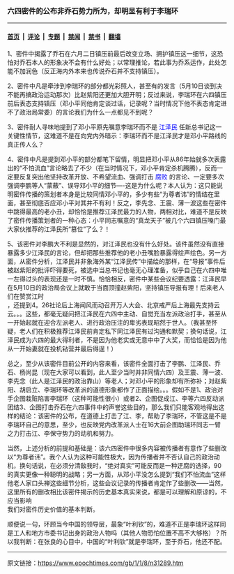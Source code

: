 ### 六四密件的公布非乔石势力所为，却明显有利于李瑞环

---

#### [首页](../../../..?n31289) &nbsp;|&nbsp; [评论](../../../../../epoch-comment?n31289) &nbsp;|&nbsp; [专题](../../../../../epoch-special?n31289) &nbsp;|&nbsp; [禁闻](../../../../../epoch-news?n31289) &nbsp;|&nbsp; [禁书](../../../../../books?n31289) &nbsp;|&nbsp; [翻墙](https://github.com/gfw-breaker/nogfw/blob/master/README.md?n31289)


<div class="post_content" id="artbody" itemprop="articleBody">
 <!-- article content begin -->
 <p>
  1、密件中揭露了乔石在六月二日镇压前最后改变立场、拥护镇压这一细节，这恐怕对乔石本人的形象决不会有什么好处；以常理推论，若此事为乔系运作，此处怎能不加润色（反正海内外本来也传说乔石并不支持镇压）。
 </p>
 <p>
  2、密件中凡是牵涉到李瑞环的部分都光彩照人，甚至有的发言（5月10日谈到决不能再搞政治运动那次）比赵紫阳还更加大胆开明；反过来说，李瑞环在六四镇压前后表态支持镇压（邓小平同他肯定谈过话，记录呢？当时情况下他不表态肯定进不了政治局常委）的言论我们为什么一点都见不到呢？
 </p>
 <p>
  3、密件耐人寻味地提到了邓小平原先嘱意李瑞环而不是
  <ok href="http://www1.epochtimes.com/news/epochnews/news/Focus.asp?Focus_ID=801">
   <font color="blue">
    江泽民
   </font>
  </ok>
  任新总书记这一关键性情节，这难道不是在向党内外暗示：李瑞环而不是江泽民才是邓小平路线的真正传人么？
 </p>
 <p>
  4、密件中凡是提到邓小平的部分都笔下留情，明显把邓小平从86年始就多次表露出的“不怕流血”言论略去了不少（在当时情况下，邓小平肯定杀机腾腾），反而一定要反复突出他坚持改革开放、不希望流血、强调打击
  <ok href="http://www.dajiyuan.com/news/epochnews/news/Focus.asp?Focus_ID=315">
   <font color="blue">
    腐败
   </font>
  </ok>
  的言论、一定要多次强调李鹏等人“蒙蔽”、误导邓小平的细节—-这是为什么呢？本人认为：这只能说明密件传播的策划者本身是比较同情邓小平的，多少有些“为尊者讳”的情结在里面，甚至彻底否应邓小平对其并不有利！反之，李先念、王震、薄一波这些在密件中跳得最高的老小丑，却恰恰是推荐江泽民最力的人物，两相对比，难道不是反映了密件传播策划者的一种心态：小平同志嘱意的“真龙天子”被几个六四镇压嗓门最大家伙推荐的江泽民所“篡位”了么？！
 </p>
 <p>
  5、该密件对李鹏大不利是显然的，对江泽民也没有什么好处。该件虽然没有直接暴露多少江泽民的言论，但却把那些推荐他的老小丑嘴脸暴露得绘声绘色。另一方面，从密件分析，江泽民并非象海外某“江泽民传”中描绘的那样，在“导报”事件后被赵紫阳的批评吓得要死，被选中当总书记也毫无心理准备，似乎自己在六四中唯一左得过头的表现还是一时不慎。恰恰相反，密件中某些会议纪要透露：江泽民早在5月10日的政治局会议上就敢于当面顶撞赵紫阳，坚持镇压导报有理！后来老人们在赞赏江时
  <br/>
  ，还提到4。26社论后上海闻风而动召开万人大会、北京戒严后上海最先支持云云。。。这些，都毫无疑问把江泽民在六四中主动、自觉充当左派政治打手，甚至从一开始起就在迎合左派老人、进行政治压注的卑劣表现昭然于世人。（我甚至怀疑，老人们在积极推荐江泽民前肯定私下同江泽民有过沟通和默契；换句话说，江泽民成为六四的最大得利者，不是因为他老实或无意中中了大奖，而恰恰是因为他从一开始妻就在投机钻营并最后得逞！）
 </p>
 <p>
  总之，至少从该密件目前公开的内容来看，该密件全面打击了李鹏、江泽民、乔石、杨尚昆（现在大家可以看到，此人至少当时并非同情六四）及王震、薄一波、李先念（此人是江泽民的政治靠山）等老人；对邓小平的形象却有所弥补；对赵紫阳、胡启立、李瑞环等改革派的道德形象都作了正面描绘。。。假如不是1、政治对手企图栽赃陷害李瑞环（这种可能性很小）或者2、企图促成江、李等六四反动派团结3、企图打击乔石在六四事件中的声誉这些目的，那么我们只能客观地得出这样的结论：该密件的公布，在道德上打击了江、李，帮助了李瑞环，不管这是不是李瑞环自己的意思，至少，也反映党内改革派人士在16大前企图助瑞环同志一臂之力打击江、李保守势力的动机和努力。
 </p>
 <p>
  当然，上述分析的前提和基础是：该六四密件中很多内容被传播者有意作了些删改以“为尊者讳”。我个人认为这种可能性极大，因为传播者并不否认自己的政治动机，换句话说，在必须分清敌我时，“绝对真实”可能反而是一种迂腐的选择，90的真实更像一种聪明的战略；另一方面，从邓小平没怎么提到“我们不怕流血”这样他老人家口头禅这些细节分析，这些会议记录的传播者肯定作了些删改——当然，这里所有的删改相比该密件揭示的历史基本真实来说，都是可以理解和原谅的，不应当影响
  <br/>
  我们对密件历史价值的基本判断。
 </p>
 <p>
  顺便说一句，环顾当今中国的领导层，最象“叶利钦”的，难道不正是李瑞环这样同是工人和地方市委书记出身的政治人物吗（其他人物恐怕位置不高不大够格）？所以我判断：在张良的心目中，中国的“叶利钦”就是李瑞环，至于乔石，他还不配。
 </p>
 <p>
  <!-- article content end -->
  <div id="below_article_ad">
  </div>
 </p>
</div>


---

原文链接：https://www.epochtimes.com/gb/1/1/8/n31289.htm